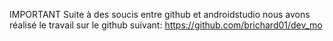 IMPORTANT
Suite à des soucis entre github et androidstudio nous avons réalisé le travail sur le github suivant:
https://github.com/brichard01/dev_mo
